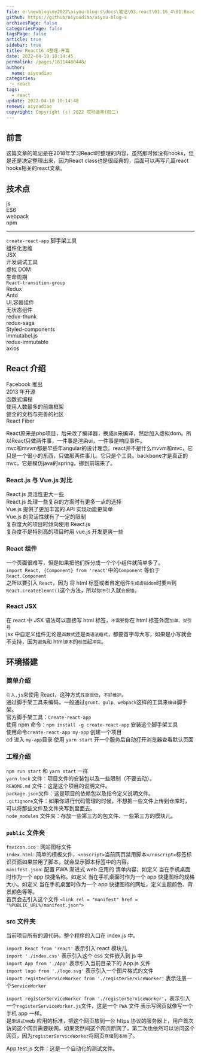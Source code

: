 ```yaml
---
file: e:\newblog\my2022\aiyou-blog-s\docs\笔记\03.react\01.16_4\01.React16_4整理-开篇.md
github: https://github/aiyoudiao/aiyou-blog-s
archivesPage: false
categoriesPage: false
tagsPage: false
article: true
sidebar: true
title: React16_4整理-开篇
date: 2022-04-10 10:14:45
permalink: /pages/18114480448/
author: 
  name: aiyoudiao
categories: 
  - react
tags: 
  - react
update: 2022-04-10 10:14:48
renews: aiyoudiao
copyright: Copyright (c) 2022 哎哟迪奥(码二)
---
```


## 前言

这篇文章的笔记是在2018年学习React时整理的内容，虽然那时候没有hooks，但是还是决定整理出来，因为React class也是很经典的，后面可以再写几篇react hooks相关的react文章。

<!-- more -->

## 技术点

js  
ES6  
webpack  
npm  

---

`create-react-app` 脚手架工具  
组件化思维  
JSX  
开发调试工具  
虚拟 DOM  
生命周期  
`React-transition-group`  
Redux  
Antd  
UI,容器组件  
无状态组件  
redux-thunk  
redux-saga  
Styled-components  
immutabel.js  
redux-immutable  
axios  


## React 介绍

Facebook 推出  
2013 年开源  
函数式编程  
使用人数最多的前端框架  
健全的文档与完善的社区  
React Fiber  

React原来是php项目，后来改了编译器，换成js来编译，然后加入虚拟dom。所以React只做两件事，一件事是渲染ui，一件事是响应事件。  
mvc和mvvm都是早些年angular的设计理念。react并不是什么mvvm和mvc，它只是一个很小的东西，只做那两件事儿。它只是个工具。backbone才是真正的mvc，它是模仿java的spring，挪到前端来了。

### React.js 与 Vue.js 对比

React.js 灵活性更大一些  
React.js 处理一些复杂的方案时有更多一点的选择  
Vue.js 提供了更加丰富的 API 实现功能更简单  
Vue.js 的灵活性就有了一定的限制  
复杂度大的项目时倾向使用 React.js  
复杂度不是特别高的项目时用 vue.js 开发更爽一些  

### React 组件

一个页面很难写，但是如果把他们拆分成一个个小组件就简单多了。  
`import React, {Component} from 'react'`中的`Component` 等价于 `React.Component`   
之所以要引入 `React`，因为 将 html 标签或者自定组件`生成虚拟dom`时要`用`到`React.createElemnt()`这个方法，所以你`不引`入就`会报错`。  

### React JSX

在 react 中 JSX 语法可以直接写 html 标签，`不需要`你在 html 标签外面`加单、双引号`  
jsx 中自定义组件无论是`函数式`还是`类语法糖式`，都要首字母大写，如果是小写就会不支持，因为`避免`和 html`原本`的`标签`起`冲突`。

## 环境搭建

### 简单介绍

`引入.js`来使用 React，这种方式`性能很低`，`不好维护`。  
通过脚手架工具来编码，一般通过`grunt、gulp、webpack`这样的工具来`编译`脚手架。  
官方脚手架工具：`Create-react-app`  
使用 npm 命令：`npm install -g create-react-app` 安装这个脚手架工具  
使用命令`create-react-app my-app` 创建一个项目  
cd 进入 `my-app`目录 使用 `yarn start` 开一个服务后自动打开浏览器查看默认页面  

### 工程介绍

`npm run start` 和 `yarn start` 一样  
`yarn.lock` 文件：项目文件的安装包以及一些限制（不要去动）。  
`README.md` 文件：这是这个项目的说明文件。  
`package.json`文件：这是项目的依赖包以及指令定义说明文件。  
`.gitignore`文件：如果你进行代码管理的时候，不想把一些文件上传到仓库时，可以将那些文件及文件夹写到里面去。  
`node_modules` 文件夹：存放一些第三方的包文件、一些第三方的模块儿。

### `public` 文件夹

`favicon.ico` : 网站图标文件  
`index.html`: 简单的模板文件，`<noscript>`当前网页禁用脚本`</noscript>`标签标识页面如果禁用了脚本，就会显示脚本标签中的内容。  
`manifest.json`: 配置 PWA 渐进式 web 应用的 清单内容，如定义 当在手机桌面时作为一个 app 快捷名称。如定义 当在手机桌面时作为一个 app 快捷图标的规格大小。如定义 当在手机桌面时作为一个 app 快捷图标的网址，定义主题颜色、背景颜色等等。  
首页会去引入这个文件 `<link rel = "manifest" href = "%PUBLIC_URL%/manifest.json">`

### src 文件夹

当前项目所有的源代码，整个程序的入口在 index.js 中。

`import React from 'react'` 表示引入 react 模块儿  
`import './index.css'` 表示引入这个 css 文件嵌入到 js 中  
`import App from './App'` 表示引入当前目录下的 App.js 文件  
`import logo from './logo.svg'` 表示引入一个图片格式的文件  
`import registerServiceWorker from './registerServiceWorker'` 表示注册一个`ServiceWorker`  

`import registerServiceWorker from './registerServiceWorker'`，表示引入一个`registerServiceWorker.js`文件，这是一个 `PWA` 文件 表示写网页就像写一个手机 app 一样。  
是`渐进式`web 应用的标准，把这个网页放到一台 https 协议的服务器上，用户首次访问这个网页需要联网，如果突然间这个网页断网了，第二次也依然可以访问这个网页，因为`registerServiceWorker`将网页`存储`到`本地`了。

App.test.js 文件：这是一个自动化的测试文件。

